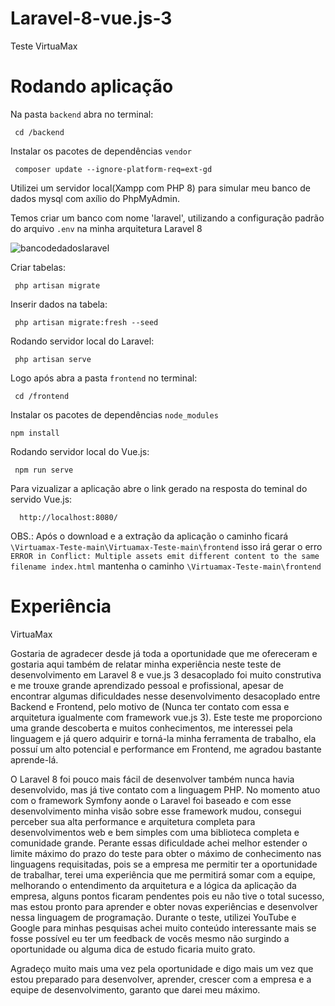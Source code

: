 # Laravel-8-vue.js-3
Teste VirtuaMax

# Rodando aplicação
Na pasta `backend` abra no terminal:

     cd /backend

Instalar os pacotes de dependências `vendor`

     composer update --ignore-platform-req=ext-gd

Utilizei um servidor local(Xampp com PHP 8) para simular meu banco de dados mysql com axílio do PhpMyAdmin. 

Temos criar um banco com nome 'laravel', utilizando a configuração padrão do arquivo `.env` na minha arquitetura Laravel 8


   ![bancodedadoslaravel](https://user-images.githubusercontent.com/51030497/218089227-f9a5b62a-15b6-450f-8589-95dfd6fe023b.png)

Criar tabelas:

     php artisan migrate

Inserir dados na tabela:
     
     php artisan migrate:fresh --seed



Rodando servidor local do Laravel:

     php artisan serve
     
Logo após abra a pasta `frontend` no terminal:  

     cd /frontend

Instalar os pacotes de dependências `node_modules`
    
    npm install

Rodando servidor local do Vue.js:

     npm run serve
     
Para vizualizar a aplicação abre o link gerado na resposta do teminal do servido Vue.js:

      http://localhost:8080/
     
OBS.: Após o download e  a extração da aplicação o caminho ficará  `\Virtuamax-Teste-main\Virtuamax-Teste-main\frontend`
isso irá gerar o erro `ERROR in Conflict: Multiple assets emit different content to the same filename index.html`
mantenha o caminho  `\Virtuamax-Teste-main\frontend`

# Experiência 
  
VirtuaMax

  Gostaria de agradecer desde já toda a oportunidade que me ofereceram e gostaria aqui também de relatar minha experiência neste teste de desenvolvimento em Laravel 8 e vue.js 3 desacoplado foi muito construtiva e me trouxe grande aprendizado pessoal e profissional, apesar de encontrar algumas dificuldades nesse desenvolvimento desacoplado entre Backend e Frontend, pelo motivo de (Nunca ter contato com essa e arquitetura igualmente  com framework  vue.js 3). Este teste me proporciono uma grande descoberta e muitos conhecimentos, me interessei pela linguagem e já quero adquirir e torná-la minha ferramenta de trabalho, ela possuí um alto potencial e performance em Frontend, me agradou bastante aprende-lá.

  O Laravel 8 foi pouco mais fácil de desenvolver também nunca havia desenvolvido, mas já tive contato com a linguagem PHP.
No momento atuo com o framework Symfony aonde o Laravel foi baseado e com esse desenvolvimento  minha visão sobre esse framework mudou, consegui perceber sua alta performance e arquitetura completa para desenvolvimentos web e bem simples com uma biblioteca completa e  comunidade grande.
Perante essas dificuldade  achei melhor estender o limite máximo do prazo do teste para obter o máximo de conhecimento nas linguagens requisitadas, pois se a empresa me permitir ter a oportunidade de trabalhar, terei uma experiência que me permitirá somar com a equipe, melhorando o entendimento da arquitetura e a lógica da aplicação da empresa, alguns pontos ficaram pendentes pois eu não tive o total sucesso, mas estou pronto para aprender e obter novas experiências e  desenvolver nessa linguagem de programação. Durante o teste, utilizei YouTube e Google para minhas pesquisas achei muito conteúdo interessante mais  se fosse possível eu ter  um feedback de vocês mesmo não surgindo a oportunidade ou alguma dica de estudo ficaria muito grato. 


  Agradeço muito mais uma vez pela oportunidade e digo mais um vez que estou preparado para desenvolver, aprender, crescer com a empresa e a equipe de desenvolvimento, garanto que darei meu máximo.
